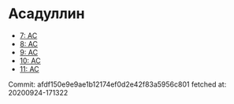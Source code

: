 # Асадуллин
- [7: AC](7.md)
- [8: AC](8.md)
- [9: AC](9.md)
- [10: AC](10.md)
- [11: AC](11.md)

Commit: afdf150e9e9ae1b12174ef0d2e42f83a5956c801
 fetched at: 20200924-171322
